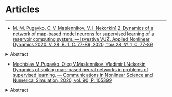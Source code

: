 # Articles
***
* [M. M. Pugavko, O. V. Maslennikov, V. I. Nekorkin1,2. Dynamics of a network of map-based model neurons for supervised learning of a reservoir computing system. — Izvestiya VUZ. Applied Nonlinear Dynamics 2020. V. 28, B. 1. С. 77-89, 2020, том 28, № 1, С. 77-89](https://andjournal.sgu.ru/ru/articles/dinamika-seti-diskretnyh-modelnyh-neyronov-pri-kontroliruemom-obuchenii-sistemy)

<details>
    <summary> Abstract </summary>

The purpose of this work is to develop a reservoir computing system that contains a network of model neurons
with discrete time, and to study the characteristics of the system when it is trained to autonomously generate a harmonic
target signal. Methods of work include approaches of nonlinear dynamics (phase space analysis depending on parameters),
machine learning (reservoir computing, supervised error minimization) and computer modeling (implementation of numerical
algorithms, plotting of characteristics and diagrams). Results. A reservoir computing system based on a network of coupled
discrete model neurons was constructed, and the possibility of its supervised training in generating the target signal using
the controlled error minimization method FORCE was demonstrated. It has been found that with increasing network size,
the mean square error of learning decreases. The dynamic regimes arising at the level of individual activity of intra-reservoir
neurons at various stages of training are studied. It is shown that in the process of training, the network-reservoir transits
from the state of space-time disorder to the state with regular clusters of spiking activity. The optimal values of the coupling
coefficients and the parameters of the intrinsic dynamics of neurons corresponding to the minimum learning error were found.
Conclusion. A new reservoir computing system is proposed in the work, the basic unit of which is the Courbage–Nekorkin
discrete-time model neuron. The advantage of a network based on such a spiking neuron model is that the model is specified
in the form of a mapping, therefore, there is no need to perform an integration operation. The proposed system has shown its
effectiveness in training autonomous generation of a harmonic function, as well as for a number of other target functions.
</details>

* [Mechislav M.Pugavko, Oleg V.Maslennikov, Vladimir I.Nekorkin Dynamics of spiking map-based neural networks in problems of supervised learning. — Communications in Nonlinear Science and Numerical Simulation, 2020, vol. 90, P. 105399](https://www.sciencedirect.com/science/article/abs/pii/S1007570420302318?via%3Dihub)

<details>
    <summary>Abstract</summary>

Recurrent networks of artificial spiking neurons trained to perform target functions are a perspective tool for understanding dynamic principles of information processing in computational neuroscience. Here, we develop a system of this type based on a map-based model of neural activity allowing for producing various biologically relevant regimes. Target signals used to supervisely train the network are sinusoid functions of different frequencies. Impacts of individual neuron dynamics, coupling strength, network size and other key parameters on the learning error are studied. Our findings suggest, among others, that firing rate heterogeneity as well as mixing of spiking and nonspiking regimes of neurons comprising the network can improve its performance for a wider range of target frequencies. At a single neuron activity level, successful training gives rise to well separated domains with qualitatively different dynamics. 
</details>

